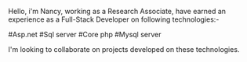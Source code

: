 Hello, i'm Nancy, working as a Research Associate, have earned an experience as a Full-Stack Developer on following technologies:-

#Asp.net
#Sql server
#Core php
#Mysql server

I'm looking to collaborate on projects developed on these technologies. 




